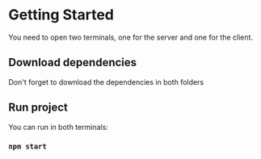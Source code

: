 # Getting Started

You need to open two terminals, one for the server and one for the client.

## Download dependencies

Don't forget to download the dependencies in both folders

## Run project

You can run in both terminals:

### `npm start`


